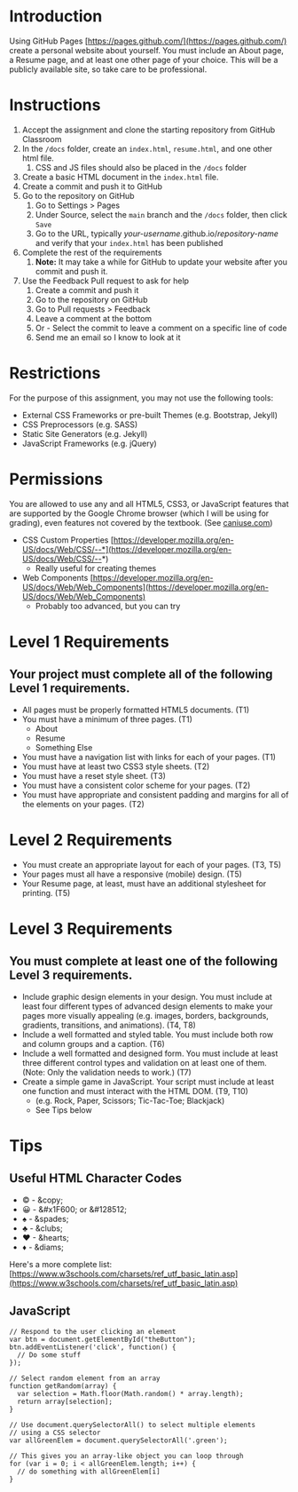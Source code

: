 # Introduction

Using GitHub Pages [https://pages.github.com/](https://pages.github.com/) create a personal website about yourself. You must include an About page, a Resume page, and at least one other page of your choice. This will be a publicly available site, so take care to be professional.

# Instructions

1. Accept the assignment and clone the starting repository from GitHub Classroom
2. In the `/docs` folder, create an `index.html`, `resume.html`, and one other html file.
   1. CSS and JS files should also be placed in the `/docs` folder
3. Create a basic HTML document in the `index.html` file.
4. Create a commit and push it to GitHub
5. Go to the repository on GitHub
   1. Go to Settings > Pages
   2. Under Source, select the `main` branch and the `/docs` folder, then click `Save`
   3. Go to the URL, typically _your-username_.github.io/_repository-name_ and verify that your `index.html` has been published
6. Complete the rest of the requirements
   1. **Note:** It may take a while for GitHub to update your website after you commit and push it.
7. Use the Feedback Pull request to ask for help
   1. Create a commit and push it
   2. Go to the repository on GitHub
   3. Go to Pull requests > Feedback
   4. Leave a comment at the bottom
   5. Or - Select the commit to leave a comment on a specific line of code
   6. Send me an email so I know to look at it


# Restrictions

For the purpose of this assignment, you may not use the following tools:

* External CSS Frameworks or pre-built Themes (e.g. Bootstrap, Jekyll)
* CSS Preprocessors (e.g. SASS)
* Static Site Generators (e.g. Jekyll) 
* JavaScript Frameworks (e.g. jQuery)

# Permissions

You are allowed to use any and all HTML5, CSS3, or JavaScript features that are supported by the Google Chrome browser (which I will be using for grading), even features not covered by the textbook. (See [caniuse.com](https://caniuse.com/))

* CSS Custom Properties [https://developer.mozilla.org/en-US/docs/Web/CSS/--*](https://developer.mozilla.org/en-US/docs/Web/CSS/--*)
  * Really useful for creating themes
* Web Components [https://developer.mozilla.org/en-US/docs/Web/Web_Components](https://developer.mozilla.org/en-US/docs/Web/Web_Components)
  * Probably too advanced, but you can try

# Level 1 Requirements

## Your project must complete all of the following Level 1 requirements.

* All pages must be properly formatted HTML5 documents. (T1)
* You must have a minimum of three pages. (T1)
  * About
  * Resume
  * Something Else
* You must have a navigation list with links for each of your pages. (T1)
* You must have at least two CSS3 style sheets. (T2)
* You must have a reset style sheet. (T3)
* You must have a consistent color scheme for your pages. (T2)
* You must have appropriate and consistent padding and margins for all of the elements on your pages. (T2)
  
# Level 2 Requirements

* You must create an appropriate layout for each of your pages. (T3, T5)
* Your pages must all have a responsive (mobile) design. (T5)
* Your Resume page, at least, must have an additional stylesheet for printing. (T5)

# Level 3 Requirements

## You must complete at least one of the following Level 3 requirements.

* Include graphic design elements in your design. You must include at least four different types of advanced design elements to make your pages more visually appealing (e.g. images, borders, backgrounds, gradients, transitions, and animations). (T4, T8)
* Include a well formatted and styled table. You must include both row and column groups and a caption. (T6)
* Include a well formatted and designed form. You must include at least three different control types and validation on at least one of them. (Note: Only the validation needs to work.) (T7)
* Create a simple game in JavaScript. Your script must include at least one function and must interact with the HTML DOM. (T9, T10)
  * (e.g. Rock, Paper, Scissors; Tic-Tac-Toe; Blackjack)
  * See Tips below 

# Tips

## Useful HTML Character Codes

* &copy; - \&copy;
* &#x1F600; - \&#x1F600; or \&#128512;
* &spades; - \&spades; 
* &clubs; - \&clubs;
* &hearts; - \&hearts;
* &diams; - \&diams;

Here's a more complete list: [https://www.w3schools.com/charsets/ref_utf_basic_latin.asp](https://www.w3schools.com/charsets/ref_utf_basic_latin.asp)

## JavaScript

```JS
// Respond to the user clicking an element
var btn = document.getElementById("theButton");
btn.addEventListener('click', function() {
  // Do some stuff
});

// Select random element from an array
function getRandom(array) {
  var selection = Math.floor(Math.random() * array.length);
  return array[selection];
}

// Use document.querySelectorAll() to select multiple elements
// using a CSS selector
var allGreenElem = document.querySelectorAll('.green');

// This gives you an array-like object you can loop through
for (var i = 0; i < allGreenElem.length; i++) {
  // do something with allGreenElem[i]
}
```